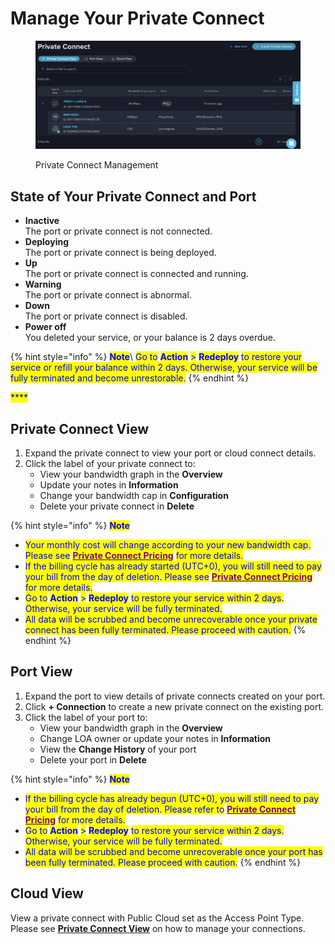 # Manage Your Private Connect

<figure><img src="../../../.gitbook/assets/image (10).png" alt=""><figcaption><p>Private Connect Management</p></figcaption></figure>

## **State of Your Private Connect and Port**

* **Inactive**\
  The port or private connect is not connected.
* **Deploying**\
  The port or private connect is being deployed.&#x20;
* **Up**\
  The port or private connect is connected and running.
* **Warning**\
  The port or private connect is abnormal.
* **Down**\
  The port or private connect is disabled.
* **Power off** \
  You deleted your service, or your balance is 2 days overdue.

{% hint style="info" %}
<mark style="color:blue;">**Note**</mark>\ <mark style="color:blue;">Go to</mark> <mark style="color:blue;"></mark><mark style="color:blue;">**Action**</mark> <mark style="color:blue;"></mark><mark style="color:blue;">></mark> <mark style="color:blue;"></mark><mark style="color:blue;">**Redeploy**</mark> <mark style="color:blue;"></mark><mark style="color:blue;">to restore your service or refill your balance within 2 days. Otherwise, your service will be fully terminated and become unrestorable.</mark>
{% endhint %}

<mark style="color:blue;">****</mark>

## **Private Connect View**

1. Expand the private connect to view your port or cloud connect details.
2. Click the label of your private connect to:
   * View your bandwidth graph in the **Overview**
   * Update your notes in **Information**
   * Change your bandwidth cap in **Configuration**
   * Delete your private connect in **Delete**

{% hint style="info" %}
<mark style="color:blue;">**Note**</mark>

* <mark style="color:blue;">Your monthly cost will change according to your new bandwidth cap. Please see</mark> [<mark style="color:purple;">**Private Connect Pricing**</mark>](../../../pricing/cloud-networking-pricing/private-connect-pricing.md) <mark style="color:blue;">for more details.</mark>
* <mark style="color:blue;">If the billing cycle has already started (UTC+0), you will still need to pay your bill from the day of deletion. Please see</mark> [<mark style="color:purple;">**Private Connect Pricing**</mark>](../../../pricing/cloud-networking-pricing/private-connect-pricing.md) <mark style="color:blue;">for more details.</mark>
* <mark style="color:blue;">Go to</mark> <mark style="color:blue;"></mark><mark style="color:blue;">**Action**</mark> <mark style="color:blue;"></mark><mark style="color:blue;">></mark> <mark style="color:blue;"></mark><mark style="color:blue;">**Redeploy**</mark> <mark style="color:blue;"></mark><mark style="color:blue;">to restore your service within 2 days. Otherwise, your service will be fully terminated.</mark>
* <mark style="color:blue;">All data will be scrubbed and become unrecoverable once your private connect has been fully terminated. Please proceed with caution.</mark>
{% endhint %}



## **Port View**

1. Expand the port to view details of private connects created on your port.
2. Click **+ Connection** to create a new private connect on the existing port.
3. Click the label of your port to:
   * View your bandwidth graph in the **Overview**
   * Change LOA owner or update your notes in **Information**
   * View the **Change History** of your port
   * Delete your port in **Delete**

{% hint style="info" %}
<mark style="color:blue;">**Note**</mark>

* <mark style="color:blue;">If the billing cycle has already begun (UTC+0), you will still need to pay your bill from the day of deletion. Please refer to</mark> [<mark style="color:purple;">**Private Connect Pricing**</mark>](../../../pricing/cloud-networking-pricing/private-connect-pricing.md) <mark style="color:blue;">for more details.</mark>
* <mark style="color:blue;">Go to</mark> <mark style="color:blue;"></mark><mark style="color:blue;">**Action**</mark> <mark style="color:blue;"></mark><mark style="color:blue;">></mark> <mark style="color:blue;"></mark><mark style="color:blue;">**Redeploy**</mark> <mark style="color:blue;"></mark><mark style="color:blue;">to restore your service within 2 days. Otherwise, your service will be fully terminated.</mark>
* <mark style="color:blue;">All data will be scrubbed and become unrecoverable once your port has been fully terminated. Please proceed with caution.</mark>
{% endhint %}



## **Cloud View**

View a private connect with Public Cloud set as the Access Point Type. Please see [**Private Connect View**](manage-your-private-connect.md#private-connect-view) on how to manage your connections.

